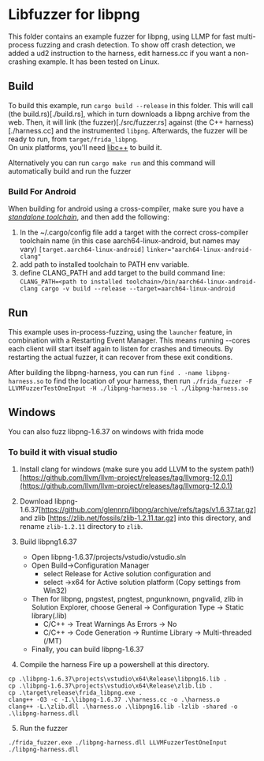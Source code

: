 # Libfuzzer for libpng

This folder contains an example fuzzer for libpng, using LLMP for fast multi-process fuzzing and crash detection.
To show off crash detection, we added a ud2 instruction to the harness, edit harness.cc if you want a non-crashing example.
It has been tested on Linux.

## Build

To build this example, run `cargo build --release` in this folder.
This will call (the build.rs)[./build.rs], which in turn downloads a libpng archive from the web.
Then, it will link (the fuzzer)[./src/fuzzer.rs] against (the C++ harness)[./harness.cc] and the instrumented `libpng`.
Afterwards, the fuzzer will be ready to run, from `target/frida_libpng`.  
On unix platforms, you'll need [libc++](https://libcxx.llvm.org/) to build it.

Alternatively you can run `cargo make run` and this command will automatically build and run the fuzzer

### Build For Android
When building for android using a cross-compiler, make sure you have a [_standalone toolchain_](https://developer.android.com/ndk/guides/standalone_toolchain), and then add the following:
1. In the ~/.cargo/config file add a target with the correct cross-compiler toolchain name (in this case aarch64-linux-android, but names may vary)
`[target.aarch64-linux-android]`
`linker="aarch64-linux-android-clang"`
2. add path to installed toolchain to PATH env variable.
3. define CLANG_PATH and add target to the build command line:
`CLANG_PATH=<path to installed toolchain>/bin/aarch64-linux-android-clang cargo -v build --release --target=aarch64-linux-android`

## Run

This example uses in-process-fuzzing, using the `launcher` feature, in combination with a Restarting Event Manager.
This means running --cores each client will start itself again to listen for crashes and timeouts.
By restarting the actual fuzzer, it can recover from these exit conditions.

After building the libpng-harness, you can run `find . -name libpng-harness.so` to find the location of your harness, then run
`./frida_fuzzer -F LLVMFuzzerTestOneInput -H ./libpng-harness.so -l ./libpng-harness.so`

## Windows
You can also fuzz libpng-1.6.37 on windows with frida mode

### To build it with visual studio
1. Install clang for windows (make sure you add LLVM to the system path!) 
[https://github.com/llvm/llvm-project/releases/tag/llvmorg-12.0.1](https://github.com/llvm/llvm-project/releases/tag/llvmorg-12.0.1)
2. Download libpng-1.6.37[https://github.com/glennrp/libpng/archive/refs/tags/v1.6.37.tar.gz] and zlib [https://zlib.net/fossils/zlib-1.2.11.tar.gz] into this directory, and rename `zlib-1.2.11` directory to `zlib`.

3. Build libpng1.6.37 
   - Open libpng-1.6.37/projects/vstudio/vstudio.sln 
   - Open Build->Configuration Manager 
      - select Release for Active solution configuration and 
      - select <New>->x64 for Active solution platform (Copy settings from Win32) 
   - Then for libpng, pngstest, pngtest, pngunknown, pngvalid, zlib in Solution Explorer, choose General -> Configuration Type -> Static library(.lib) 
      - C/C++ -> Treat Warnings As Errors -> No
      - C/C++ -> Code Generation -> Runtime Library -> Multi-threaded (/MT)
   - Finally, you can build libpng-1.6.37
4. Compile the harness
Fire up a powershell at this directory.
```
cp .\libpng-1.6.37\projects\vstudio\x64\Release\libpng16.lib .
cp .\libpng-1.6.37\projects\vstudio\x64\Release\zlib.lib .
cp .\target\release\frida_libpng.exe .
clang++ -O3 -c -I.\libpng-1.6.37 .\harness.cc -o .\harness.o
clang++ -L.\zlib.dll .\harness.o .\libpng16.lib -lzlib -shared -o .\libpng-harness.dll
```
5. Run the fuzzer
```
./frida_fuzzer.exe ./libpng-harness.dll LLVMFuzzerTestOneInput ./libpng-harness.dll
```


